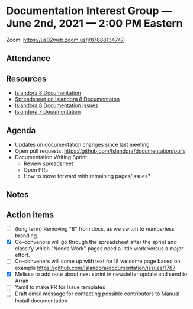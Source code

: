 # Documentation Interest Group — June 2nd, 2021 — 2:00 PM Eastern

Zoom:  https://us02web.zoom.us/j/87888134747

## Attendance

  
## Resources
* [Islandora 8 Documentation](https://islandora.github.io/documentation/)
* [Spreadsheet on Islandora 8 Documentaton](https://docs.google.com/spreadsheets/d/1E-kRw9xE60CKK0qL1-phzeVKjEZu3qBKZ9d3LH1hDEE/edit?usp=sharing)
* [Islandora 8 Documentation Issues](https://github.com/Islandora/documentation/labels/documentation)
* [Islandora 7 Documentation](https://wiki.lyrasis.org/display/ISLANDORA/Start)

## Agenda
* Updates on documentation changes since last meeting
* Open pull requests: https://github.com/Islandora/documentation/pulls
* Documentation Writing Sprint
  * Review spreadsheet
  * Open PRs
  * How to move forward with remaining pages/issues?


## Notes





## Action items

* [ ] (long term) Removing "8" from docs, as we switch to numberless branding.
* [x] Co-convenors will go through the spreadsheet after the sprint and classify which "Needs Work" pages need a little work versus a major effort.
* [ ] Co-conveners will come up with text for I8 welcome page based on example https://github.com/Islandora/documentation/issues/1787
* [x] Melissa to add note about next sprint in newsletter update and send to Arran
* [ ] Yamil to make PR for Issue templates
* [ ] Draft email message for contacting possible contributors to Manual Install documentation
